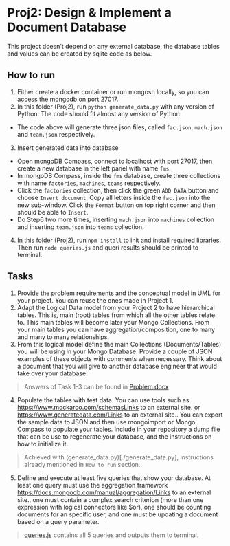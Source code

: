 # Proj2: Design & Implement a Document Database

This project doesn't depend on any external database, the database tables and values can be created by sqlite code as below.

## How to run

1. Either create a docker container or run mongosh locally, so you can access the mongodb on port 27017.
2. In this folder (Proj2), run `python generate_data.py` with any version of Python. The code should fit almost any version of Python.
  * The code above will generate three json files, called `fac.json`, `mach.json` and `team.json` respectively.
3. Insert generated data into database
  * Open mongoDB Compass, connect to localhost with port 27017, then create a new database in the left panel with name `fms`.
  * In mongoDB Compass, inside the `fms` database, create three collections with name `factories`, `machines`, `teams` respectively.
  * Click the `factories` collection, then click the green `ADD DATA` button and choose `Insert document`. Copy all letters inside the `fac.json` into the new sub-window. Click the `Format` button on top right corner and then should be able to `Insert`.
  * Do Step6 two more times, inserting `mach.json` into `machines` collection and inserting `team.json` into `teams` collection.
4. In this folder (Proj2), run `npm install` to init and install required libraries. Then run `node queries.js` and queri results should be printed to terminal.

## Tasks

1. Provide the problem requirements and the conceptual model in UML for your project. You can reuse the ones made in Project 1.
2. Adapt the Logical Data model from your Project 2 to have hierarchical tables. This is, main (root) tables from which all the other tables relate to. This main tables will become later your Mongo Collections. From your main tables you can have aggregation/composition, one to many and many to many relationships.
3. From this logical model define the main Collections (Documents/Tables) you will be using in your Mongo Database. Provide a couple of JSON examples of these objects with comments when necessary. Think about a document that you will give to another database engineer that would take over your database.
> Answers of Task 1-3 can be found in [Problem.docx](./Problem.docx)
4. Populate the tables with test data. You can use tools such as https://www.mockaroo.com/schemasLinks to an external site. or  https://www.generatedata.com/Links to an external site.. You can export the sample data to JSON and then use mongoimport or Mongo Compass to populate your tables. Include in your repository a dump file that can be use to regenerate your database, and the instructions on how to initialize it.
> Achieved with (generate\_data.py)[./generate\_data.py], instructions already mentioned in `How to run` section.
5. Define and execute at least five queries that show your database. At least one query must use the aggregation framework https://docs.mongodb.com/manual/aggregation/Links to an external site., one must contain a complex search criterion (more than one expression with logical connectors like $or), one should be counting documents for an specific user, and one must be updating a document based on a query parameter.
> [queries.js](./queries.js) contains all 5 queries and outputs them to terminal.

